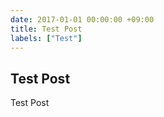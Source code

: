 ```yaml
---
date: 2017-01-01 00:00:00 +09:00
title: Test Post
labels: ["Test"]
---
```


Test Post
--

Test Post
